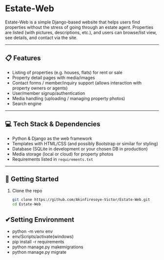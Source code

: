 # Estate-Web

Estate-Web is a simple Django-based website that helps users find properties without the stress of going through an estate agent. Properties are listed (with pictures, descriptions, etc.), and users can browse/list view, see details, and contact via the site.

---

## 📋 Features

- Listing of properties (e.g. houses, flats) for rent or sale  
- Property detail pages with media/images  
- Contact forms / member/inquiry support (allows interaction with property owners or agents)  
- User/member signup/authentication 
- Media handling (uploading / managing property photos)  
- Search engine

---

## 💻 Tech Stack & Dependencies

- Python & Django as the web framework  
- Templates with HTML/CSS (and possibly Bootstrap or similar for styling)  
- Database (SQLite in development or your chosen DB in production)  
- Media storage (local or cloud) for property photos  
- Requirements listed in `requirements.txt`

---

## 🚀 Getting Started

1. Clone the repo  
   ```bash
   git clone https://github.com/Akinfiresoye-Victor/Estate-Web.git
   cd Estate-Web
## ✔Setting Environment
* python -m venv env
* env/Scripts/activate(windows)
* pip install -r requirements
* python manage.py makemigrations
* python manage.py migrate
